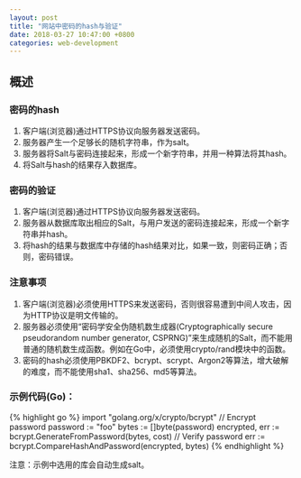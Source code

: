 ```yaml
---
layout: post
title: "网站中密码的hash与验证"
date: 2018-03-27 10:47:00 +0800
categories: web-development
---
```

## 概述

### 密码的hash

1. 客户端(浏览器)通过HTTPS协议向服务器发送密码。
2. 服务器产生一个足够长的随机字符串，作为salt。
3. 服务器将Salt与密码连接起来，形成一个新字符串，并用一种算法将其hash。
4. 将Salt与hash的结果存入数据库。

### 密码的验证

1. 客户端(浏览器)通过HTTPS协议向服务器发送密码。
2. 服务器从数据库取出相应的Salt，与用户发送的密码连接起来，形成一个新字符串并hash。
3. 将hash的结果与数据库中存储的hash结果对比，如果一致，则密码正确；否则，密码错误。

### 注意事项

1. 客户端(浏览器)必须使用HTTPS来发送密码，否则很容易遭到中间人攻击，因为HTTP协议是明文传输的。
2. 服务器必须使用“密码学安全伪随机数生成器(Cryptographically secure pseudorandom number generator, CSPRNG)”来生成随机的Salt，而不能用普通的随机数生成函数。例如在Go中，必须使用crypto/rand模块中的函数。
3. 密码的hash必须使用PBKDF2、bcrypt、scrypt、Argon2等算法，增大破解的难度，而不能使用sha1、sha256、md5等算法。

### 示例代码(Go)：

{% highlight go %}
import "golang.org/x/crypto/bcrypt"
// Encrypt password
password := "foo"
bytes := []byte(password)
encrypted, err := bcrypt.GenerateFromPassword(bytes, cost)
// Verify password
err := bcrypt.CompareHashAndPassword(encrypted, bytes)
{% endhighlight %}

注意：示例中选用的库会自动生成salt。
